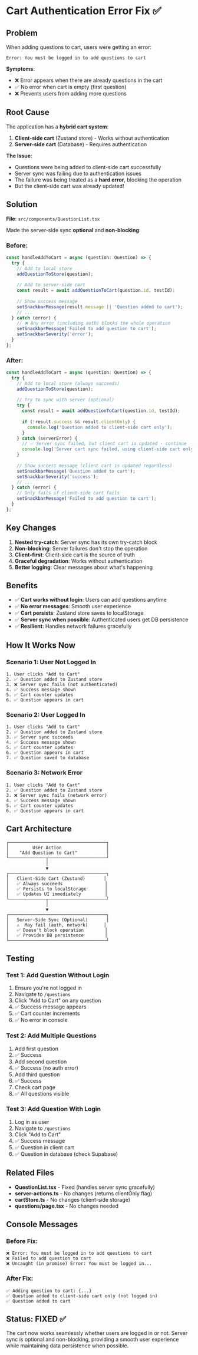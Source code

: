 # Cart Authentication Error Fix ✅

## Problem

When adding questions to cart, users were getting an error:
```
Error: You must be logged in to add questions to cart
```

**Symptoms**:
- ❌ Error appears when there are already questions in the cart
- ✅ No error when cart is empty (first question)
- ❌ Prevents users from adding more questions

## Root Cause

The application has a **hybrid cart system**:
1. **Client-side cart** (Zustand store) - Works without authentication
2. **Server-side cart** (Database) - Requires authentication

**The Issue**:
- Questions were being added to client-side cart successfully
- Server sync was failing due to authentication issues
- The failure was being treated as a **hard error**, blocking the operation
- But the client-side cart was already updated!

## Solution

**File**: `src/components/QuestionList.tsx`

Made the server-side sync **optional** and **non-blocking**:

### Before:
```typescript
const handleAddToCart = async (question: Question) => {
  try {
    // Add to local store
    addQuestionToStore(question);
    
    // Add to server-side cart
    const result = await addQuestionToCart(question.id, testId);
    
    // Show success message
    setSnackbarMessage(result.message || 'Question added to cart');
    // ...
  } catch (error) {
    // ❌ Any error (including auth) blocks the whole operation
    setSnackbarMessage('Failed to add question to cart');
    setSnackbarSeverity('error');
  }
};
```

### After:
```typescript
const handleAddToCart = async (question: Question) => {
  try {
    // Add to local store (always succeeds)
    addQuestionToStore(question);
    
    // Try to sync with server (optional)
    try {
      const result = await addQuestionToCart(question.id, testId);
      
      if (!result.success && result.clientOnly) {
        console.log('Question added to client-side cart only');
      }
    } catch (serverError) {
      // ✅ Server sync failed, but client cart is updated - continue
      console.log('Server cart sync failed, using client-side cart only');
    }
    
    // Show success message (client cart is updated regardless)
    setSnackbarMessage('Question added to cart');
    setSnackbarSeverity('success');
    // ...
  } catch (error) {
    // Only fails if client-side cart fails
    setSnackbarMessage('Failed to add question to cart');
  }
};
```

## Key Changes

1. **Nested try-catch**: Server sync has its own try-catch block
2. **Non-blocking**: Server failures don't stop the operation
3. **Client-first**: Client-side cart is the source of truth
4. **Graceful degradation**: Works without authentication
5. **Better logging**: Clear messages about what's happening

## Benefits

- ✅ **Cart works without login**: Users can add questions anytime
- ✅ **No error messages**: Smooth user experience
- ✅ **Cart persists**: Zustand store saves to localStorage
- ✅ **Server sync when possible**: Authenticated users get DB persistence
- ✅ **Resilient**: Handles network failures gracefully

## How It Works Now

### Scenario 1: User Not Logged In
```
1. User clicks "Add to Cart"
2. ✅ Question added to Zustand store
3. ❌ Server sync fails (not authenticated)
4. ✅ Success message shown
5. ✅ Cart counter updates
6. ✅ Question appears in cart
```

### Scenario 2: User Logged In
```
1. User clicks "Add to Cart"
2. ✅ Question added to Zustand store
3. ✅ Server sync succeeds
4. ✅ Success message shown
5. ✅ Cart counter updates
6. ✅ Question appears in cart
7. ✅ Question saved to database
```

### Scenario 3: Network Error
```
1. User clicks "Add to Cart"
2. ✅ Question added to Zustand store
3. ❌ Server sync fails (network error)
4. ✅ Success message shown
5. ✅ Cart counter updates
6. ✅ Question appears in cart
```

## Cart Architecture

```
┌─────────────────────────────────────┐
│         User Action                 │
│    "Add Question to Cart"           │
└──────────────┬──────────────────────┘
               │
               ▼
┌─────────────────────────────────────┐
│   Client-Side Cart (Zustand)       │
│   ✅ Always succeeds                │
│   ✅ Persists to localStorage       │
│   ✅ Updates UI immediately         │
└──────────────┬──────────────────────┘
               │
               ▼
┌─────────────────────────────────────┐
│   Server-Side Sync (Optional)       │
│   ⚠️  May fail (auth, network)      │
│   ✅ Doesn't block operation        │
│   ✅ Provides DB persistence        │
└─────────────────────────────────────┘
```

## Testing

### Test 1: Add Question Without Login
1. Ensure you're not logged in
2. Navigate to `/questions`
3. Click "Add to Cart" on any question
4. ✅ Success message appears
5. ✅ Cart counter increments
6. ✅ No error in console

### Test 2: Add Multiple Questions
1. Add first question
2. ✅ Success
3. Add second question
4. ✅ Success (no auth error)
5. Add third question
6. ✅ Success
7. Check cart page
8. ✅ All questions visible

### Test 3: Add Question With Login
1. Log in as user
2. Navigate to `/questions`
3. Click "Add to Cart"
4. ✅ Success message
5. ✅ Question in client cart
6. ✅ Question in database (check Supabase)

## Related Files

- **QuestionList.tsx** - Fixed (handles server sync gracefully)
- **server-actions.ts** - No changes (returns clientOnly flag)
- **cartStore.ts** - No changes (client-side storage)
- **questions/page.tsx** - No changes needed

## Console Messages

### Before Fix:
```
❌ Error: You must be logged in to add questions to cart
❌ Failed to add question to cart
❌ Uncaught (in promise) Error: You must be logged in...
```

### After Fix:
```
✅ Adding question to cart: {...}
✅ Question added to client-side cart only (not logged in)
✅ Question added to cart
```

## Status: FIXED ✅

The cart now works seamlessly whether users are logged in or not. Server sync is optional and non-blocking, providing a smooth user experience while maintaining data persistence when possible.
